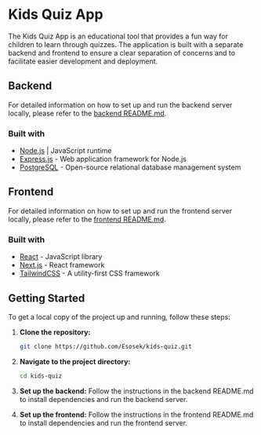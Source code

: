 # Kids Quiz App

The Kids Quiz App is an educational tool that provides a fun way for children to learn through quizzes. The application is built with a separate backend and frontend to ensure a clear separation of concerns and to facilitate easier development and deployment.

## Backend

For detailed information on how to set up and run the backend server locally, please refer to the [backend README.md](backend/README.md).

### Built with

- [Node.js](https://nodejs.org/) | JavaScript runtime
- [Express.js](https://nextjs.org/) - Web application framework for Node.js
- [PostgreSQL](https://tailwindcss.com/) - Open-source relational database management system

## Frontend

For detailed information on how to set up and run the frontend server locally, please refer to the [frontend README.md](frontend/README.md).

### Built with

- [React](https://reactjs.org/) - JavaScript library
- [Next.js](https://nextjs.org/) - React framework
- [TailwindCSS](https://tailwindcss.com/) - A utility-first CSS framework

## Getting Started

To get a local copy of the project up and running, follow these steps:

1. **Clone the repository:**

   ```sh
   git clone https://github.com/Esosek/kids-quiz.git
   ```

2. **Navigate to the project directory:**

   ```sh
   cd kids-quiz
   ```

3. **Set up the backend:**
   Follow the instructions in the backend README.md to install dependencies and run the backend server.

4. **Set up the frontend:**
   Follow the instructions in the frontend README.md to install dependencies and run the frontend server.
